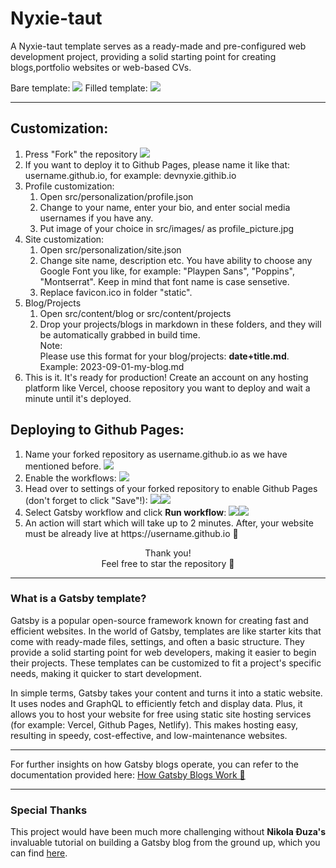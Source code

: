 # Nyxie-taut

A Nyxie-taut template serves as a ready-made and pre-configured web development project, providing a solid starting point for creating blogs,portfolio websites or web-based CVs.

Bare template:
<img src="https://i.imgur.com/sNDz0zv.jpg"/>
Filled template:
<img src="https://i.imgur.com/f1WEhX0.png"/>

<hr/>

## Customization:

<ol>
<li>Press "Fork" the repository <img src="https://i.imgur.com/SNbR5Qh.jpg"/></li>
<li>If you want to deploy it to Github Pages, please name it like that: username.github.io, for example: devnyxie.githib.io

</li>

<li>Profile customization:
    <ol>
      <li>Open src/personalization/profile.json</li>
      <li>Change to your name, enter your bio, and enter social media usernames if you have any.</li>
      <li>Put image of your choice in src/images/ as profile_picture.jpg</li>
    </ol>
</li>
<li>Site customization:
    <ol>
      <li>Open src/personalization/site.json</li>
      <li>Change site name, description etc. You have ability to choose any Google Font you like, for example: "Playpen Sans", "Poppins", "Montserrat". Keep in mind that font name is case sensetive. </li>
      <li>Replace favicon.ico in folder "static".</li>
    </ol>
</li>
<li>Blog/Projects
    <ol>
      <li>Open src/content/blog or src/content/projects</li>
      <li>Drop your projects/blogs in markdown in these folders, and they will be automatically grabbed in build time.
      <br/>
       Note: <br/> Please use this format for your blog/projects: <strong>date+title.md</strong>. <br/>Example: 2023-09-01-my-blog.md</li>
    </ol>
</li>
<li>This is it. It's ready for production! Create an account on any hosting platform like Vercel, choose repository you want to deploy and wait a minute until it's deployed.
</li>
</ol>

## Deploying to Github Pages:

<ol>
<li>Name your forked repository as username.github.io as we have mentioned before. <img src="https://i.imgur.com/XTLPV4J.png"/></li>
<li>Enable the workflows: <img src="https://i.imgur.com/kR3rJGe.png"/></li>
<li>Head over to settings of your forked repository to enable Github Pages (don't forget to click "Save"!): <img src="https://i.imgur.com/Bpmu3fA.png"/><img src="https://i.imgur.com/CclHfb3.png"/></li>
<li>Select Gatsby workflow and click <strong>Run workflow</strong>: <img src="https://i.imgur.com/7JoEJs2.jpg"/><img src="https://i.imgur.com/9DZZ0Z2.png"/></li>
<li>An action will start which will take up to 2 minutes. After, your website must be already live at https://username.github.io 🤍</li>

</ol>

<div align="center">Thank you! <br/> Feel free to star the repository 🤍</div>

<hr/>

### What is a Gatsby template?

Gatsby is a popular open-source framework known for creating fast and efficient websites. In the world of Gatsby, templates are like starter kits that come with ready-made files, settings, and often a basic structure. They provide a solid starting point for web developers, making it easier to begin their projects. These templates can be customized to fit a project's specific needs, making it quicker to start development.

In simple terms, Gatsby takes your content and turns it into a static website. It uses nodes and GraphQL to efficiently fetch and display data. Plus, it allows you to host your website for free using static site hosting services (for example: Vercel, Github Pages, Netlify). This makes hosting easy, resulting in speedy, cost-effective, and low-maintenance websites.

<hr/>

For further insights on how Gatsby blogs operate, you can refer to the documentation provided here: [How Gatsby Blogs Work 🔗](https://www.gatsbyjs.com/docs/conceptual/overview-of-the-gatsby-build-process/)

<hr/>

### Special Thanks

This project would have been much more challenging without **Nikola Đuza's** invaluable tutorial on building a Gatsby blog from the ground up, which you can find [here](https://blog.logrocket.com/creating-a-gatsby-blog-from-scratch/).
